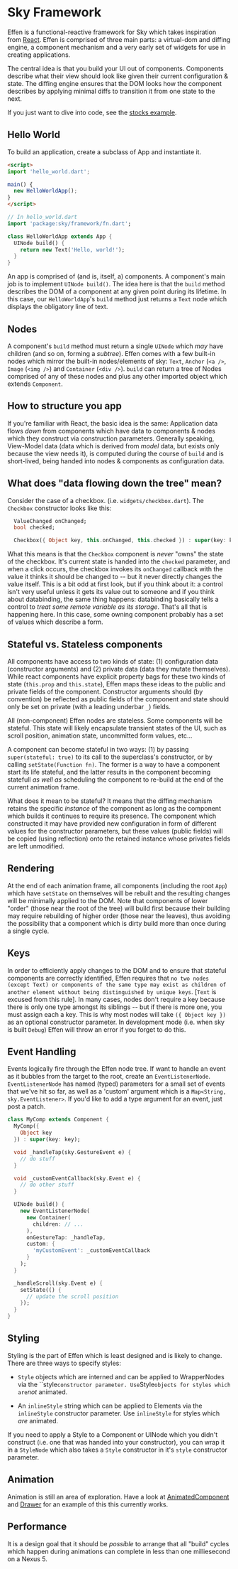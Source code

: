 Sky Framework
=============

Effen is a functional-reactive framework for Sky which takes inspiration from
[React](http://facebook.github.io/react/). Effen is comprised of three main
parts: a virtual-dom and diffing engine, a component mechanism and a very early
set of widgets for use in creating applications.

The central idea is that you build your UI out of components. Components
describe what their view should look like given their current configuration &
state. The diffing engine ensures that the DOM looks how the component describes
by applying minimal diffs to transition it from one state to the next.

If you just want to dive into code, see the [stocks example](../../../../examples/stocks).

Hello World
-----------

To build an application, create a subclass of App and instantiate it.

```HTML
<script>
import 'hello_world.dart';

main() {
  new HelloWorldApp();
}
</script>
```

```dart
// In hello_world.dart
import 'package:sky/framework/fn.dart';

class HelloWorldApp extends App {
  UINode build() {
    return new Text('Hello, world!');
  }
}
```

An app is comprised of (and is, itself, a) components. A component's main job is
to implement `UINode build()`. The idea here is that the `build` method describes
the DOM of a component at any given point during its lifetime. In this case, our
`HelloWorldApp`'s `build` method just returns a `Text` node which displays the
obligatory line of text.

Nodes
-----

A component's `build` method must return a single `UINode` which *may* have
children (and so on, forming a *subtree*). Effen comes with a few built-in nodes
which mirror the built-in nodes/elements of sky: `Text`, `Anchor` (`<a />`,
`Image` (`<img />`) and `Container` (`<div />`). `build` can return a tree of
Nodes comprised of any of these nodes and plus any other imported object which
extends `Component`.

How to structure you app
------------------------

If you're familiar with React, the basic idea is the same: Application data
flows *down* from components which have data to components & nodes which they
construct via construction parameters. Generally speaking, View-Model data (data
which is derived from *model* data, but exists only because the view needs it),
is computed during the course of `build` and is short-lived, being handed into
nodes & components as configuration data.

What does "data flowing down the tree" mean?
--------------------------------------------

Consider the case of a checkbox. (i.e. `widgets/checkbox.dart`). The `Checkbox`
constructor looks like this:

```dart
  ValueChanged onChanged;
  bool checked;

  Checkbox({ Object key, this.onChanged, this.checked }) : super(key: key);
```

What this means is that the `Checkbox` component is *never* "owns" the state of
the checkbox. It's current state is handed into the `checked` parameter, and
when a click occurs, the checkbox invokes its `onChanged` callback with the
value it thinks it should be changed to -- but it never directly changes the
value itself. This is a bit odd at first look, but if you think about it: a
control isn't very useful unless it gets its value out to someone and if you
think about databinding, the same thing happens: databinding basically tells a
control to *treat some remote variable as its storage*. That's all that is
happening here. In this case, some owning component probably has a set of values
which describe a form.

Stateful vs. Stateless components
---------------------------------

All components have access to two kinds of state: (1) configuration data
(constructor arguments) and (2) private data (data they mutate themselves).
While react components have explicit property bags for these two kinds of state
(`this.prop` and `this.state`), Effen maps these ideas to the public and private
fields of the component. Constructor arguments should (by convention) be
reflected as public fields of the component and state should only be set on
private (with a leading underbar `_`) fields.

All (non-component) Effen nodes are stateless. Some components will be stateful.
This state will likely encapsulate transient states of the UI, such as scroll
position, animation state, uncommitted form values, etc...

A component can become stateful in two ways: (1) by passing `super(stateful:
true)` to its call to the superclass's constructor, or by calling
`setState(Function fn)`. The former is a way to have a component start its life
stateful, and the latter results in the component becoming statefull *as well
as* scheduling the component to re-build at the end of the current animation
frame.

What does it mean to be stateful? It means that the diffing mechanism retains
the specific *instance* of the component as long as the component which builds
it continues to require its presence. The component which constructed it may
have provided new configuration in form of different values for the constructor
parameters, but these values (public fields) will be copied (using reflection)
onto the retained instance whose privates fields are left unmodified.

Rendering
---------

At the end of each animation frame, all components (including the root `App`)
which have `setState` on themselves will be rebuilt and the resulting changes
will be minimally applied to the DOM. Note that components of lower "order"
(those near the root of the tree) will build first because their building may
require rebuilding of higher order (those near the leaves), thus avoiding the
possibility that a component which is dirty build more than once during a single
cycle.

Keys
----

In order to efficiently apply changes to the DOM and to ensure that stateful
components are correctly identified, Effen requires that `no two nodes (except
Text) or components of the same type may exist as children of another element
without being distinguished by unique keys`. [`Text` is excused from this rule].
In many cases, nodes don't require a key because there is only one type amongst
its siblings -- but if there is more one, you must assign each a key. This is
why most nodes will take `({ Object key })` as an optional constructor
parameter. In development mode (i.e. when sky is built `Debug`) Effen will throw
an error if you forget to do this.

Event Handling
--------------

Events logically fire through the Effen node tree. If want to handle an event as
it bubbles from the target to the root, create an `EventListenerNode`. `EventListenerNode`
has named (typed) parameters for a small set of events that we've hit so far, as
well as a 'custom' argument which is a `Map<String, sky.EventListener>`. If
you'd like to add a type argument for an event, just post a patch.

```dart
class MyComp extends Component {
  MyComp({
    Object key
  }) : super(key: key);

  void _handleTap(sky.GestureEvent e) {
    // do stuff
  }

  void _customEventCallback(sky.Event e) {
    // do other stuff
  }

  UINode build() {
    new EventListenerNode(
      new Container(
        children: // ...
      ),
      onGestureTap: _handleTap,
      custom: {
        'myCustomEvent': _customEventCallback
      }
    );
  }

  _handleScroll(sky.Event e) {
    setState(() {
      // update the scroll position
    });
  }
}
```

Styling
-------

Styling is the part of Effen which is least designed and is likely to change.
There are three ways to specify styles:

  * `Style` objects which are interned and can be applied to WrapperNodes via the
    ``style` constructor parameter. Use `Style` objects for styles which are
    `*not* animated.

  * An `inlineStyle` string which can be applied to Elements via the
    `inlineStyle` constructor parameter.  Use `inlineStyle` for styles which
    *are* animated.
  
If you need to apply a Style to a Component or UINode which you didn't construct
(i.e. one that was handed into your constructor), you can wrap it in a
`StyleNode` which also takes a `Style` constructor in it's `style` constructor
parameter.

Animation
---------

Animation is still an area of exploration. Have a look at
[AnimatedComponent](components/animated_component.dart) and
[Drawer](components/drawer.dart) for an example of this this currently works.

Performance
-----------

It is a design goal that it should be *possible* to arrange that all "build"
cycles which happen during animations can complete in less than one milliesecond
on a Nexus 5.
